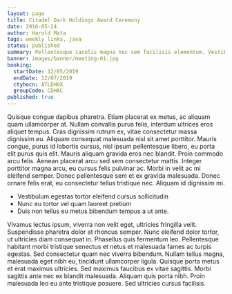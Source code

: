```yaml
---
layout: page
title: Citadel Dark Holdings Award Ceremony
date: 2016-05-24
author: Harold Mata
tags: weekly links, java
status: published
summary: Pellentesque iaculis magna nec sem facilisis elementum. Vestibulum pretium.
banner: images/banner/meeting-01.jpg
booking:
  startDate: 12/05/2019
  endDate: 12/07/2019
  ctyhocn: ATLDHHX
  groupCode: CDHAC
published: true
---
```

Quisque congue dapibus pharetra. Etiam placerat ex metus, ac aliquam quam ullamcorper at. Nullam convallis purus felis, interdum ultrices eros aliquet tempus. Cras dignissim rutrum ex, vitae consectetur massa dignissim eu. Aliquam consequat malesuada nisl sit amet porttitor. Mauris congue, purus id lobortis cursus, nisl ipsum pellentesque libero, eu porta elit purus quis elit. Mauris aliquam gravida eros nec blandit. Proin commodo arcu felis. Aenean placerat arcu sed sem consectetur mattis. Integer porttitor magna arcu, eu cursus felis pulvinar ac. Morbi in velit ac mi eleifend semper. Donec pellentesque sem et ex gravida malesuada. Donec ornare felis erat, eu consectetur tellus tristique nec. Aliquam id dignissim mi.

* Vestibulum egestas tortor eleifend cursus sollicitudin
* Nunc eu tortor vel quam laoreet pretium
* Duis non tellus eu metus bibendum tempus a ut ante.

Vivamus lectus ipsum, viverra non velit eget, ultricies fringilla velit. Suspendisse pharetra dolor at rhoncus semper. Nunc eleifend dolor tortor, ut ultricies diam consequat in. Phasellus quis fermentum leo. Pellentesque habitant morbi tristique senectus et netus et malesuada fames ac turpis egestas. Sed consectetur quam nec viverra bibendum. Nullam tellus magna, malesuada eget nibh eu, tincidunt ullamcorper ligula. Quisque porta metus et erat maximus ultricies. Sed maximus faucibus ex vitae sagittis. Morbi sagittis ante nec ex blandit malesuada. Aliquam quis porta nibh. Proin malesuada leo eu ante tristique posuere. Sed ultricies cursus facilisis.
